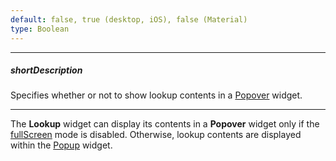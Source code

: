 ```yaml
---
default: false, true (desktop, iOS), false (Material)
type: Boolean
---
```

---
##### shortDescription
Specifies whether or not to show lookup contents in a [Popover](/api-reference/10%20UI%20Widgets/dxPopover '/Documentation/ApiReference/UI_Widgets/dxPopover/') widget.

---
The **Lookup** widget can display its contents in a **Popover** widget only if the [fullScreen](/api-reference/10%20UI%20Widgets/dxLookup/1%20Configuration/fullScreen.md '/Documentation/ApiReference/UI_Widgets/dxLookup/Configuration/#fullScreen') mode is disabled. Otherwise, lookup contents are displayed within the [Popup](/api-reference/10%20UI%20Widgets/dxPopup '/Documentation/ApiReference/UI_Widgets/dxPopup/') widget.